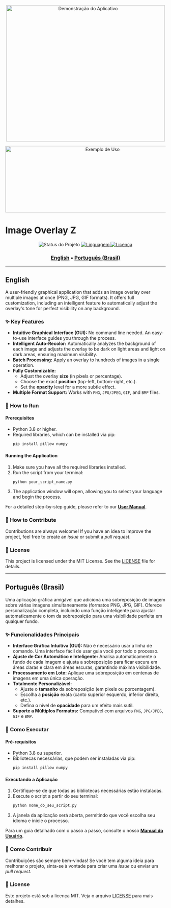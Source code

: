 <p align="center">
  <img width="498" height="427" src="https://github.com/user-attachments/assets/285bbdb3-84d5-47f6-b2ba-17c94abadda1" alt="Demonstração do Aplicativo">
</p>
<p align="center">
  <img width="595" height="208" src="https://github.com/user-attachments/assets/bd0e5540-2cbb-4f34-8007-ae34d9f8b4ae" alt="Exemplo de Uso">
</p>

# Image Overlay Z

<p align="center">
  <img src="https://img.shields.io/badge/status-active-brightgreen" alt="Status do Projeto">
  <a href="https://www.python.org/">
    <img src="https://img.shields.io/badge/Python-3.x-blue" alt="Linguagem">
  </a>
  <a href="LICENSE">
    <img src="https://img.shields.io/badge/License-MIT-yellow" alt="Licença">
  </a>
</p>

<h3 align="center">
  <a href="#english">English</a> • <a href="#português-brasil">Português (Brasil)</a>
</h3>

---

## English

A user-friendly graphical application that adds an image overlay over multiple images at once (PNG, JPG, GIF formats). It offers full customization, including an intelligent feature to automatically adjust the overlay's tone for perfect visibility on any background.

### ✨ Key Features

-   **Intuitive Graphical Interface (GUI):** No command line needed. An easy-to-use interface guides you through the process.
-   **Intelligent Auto-Recolor:** Automatically analyzes the background of each image and adjusts the overlay to be dark on light areas and light on dark areas, ensuring maximum visibility.
-   **Batch Processing:** Apply an overlay to hundreds of images in a single operation.
-   **Fully Customizable:**
    -   Adjust the overlay **size** (in pixels or percentage).
    -   Choose the exact **position** (top-left, bottom-right, etc.).
    -   Set the **opacity** level for a more subtle effect.
-   **Multiple Format Support:** Works with `PNG`, `JPG/JPEG`, `GIF`, and `BMP` files.

### 🚀 How to Run

#### Prerequisites

-   Python 3.8 or higher.
-   Required libraries, which can be installed via pip:
    ```bash
    pip install pillow numpy
    ```

#### Running the Application

1.  Make sure you have all the required libraries installed.
2.  Run the script from your terminal:
    ```bash
    python your_script_name.py
    ```
3.  The application window will open, allowing you to select your language and begin the process.

For a detailed step-by-step guide, please refer to our **[User Manual](User_Manual.md)**.

### 🤝 How to Contribute

Contributions are always welcome! If you have an idea to improve the project, feel free to create an *issue* or submit a *pull request*.

### 📄 License

This project is licensed under the MIT License. See the [LICENSE](LICENSE) file for details.

---

## Português (Brasil)

Uma aplicação gráfica amigável que adiciona uma sobreposição de imagem sobre várias imagens simultaneamente (formatos PNG, JPG, GIF). Oferece personalização completa, incluindo uma função inteligente para ajustar automaticamente o tom da sobreposição para uma visibilidade perfeita em qualquer fundo.

### ✨ Funcionalidades Principais

-   **Interface Gráfica Intuitiva (GUI):** Não é necessário usar a linha de comando. Uma interface fácil de usar guia você por todo o processo.
-   **Ajuste de Cor Automático e Inteligente:** Analisa automaticamente o fundo de cada imagem e ajusta a sobreposição para ficar escura em áreas claras e clara em áreas escuras, garantindo máxima visibilidade.
-   **Processamento em Lote:** Aplique uma sobreposição em centenas de imagens em uma única operação.
-   **Totalmente Personalizável:**
    -   Ajuste o **tamanho** da sobreposição (em pixels ou porcentagem).
    -   Escolha a **posição** exata (canto superior esquerdo, inferior direito, etc.).
    -   Defina o nível de **opacidade** para um efeito mais sutil.
-   **Suporte a Múltiplos Formatos:** Compatível com arquivos `PNG`, `JPG/JPEG`, `GIF` e `BMP`.

### 🚀 Como Executar

#### Pré-requisitos

-   Python 3.8 ou superior.
-   Bibliotecas necessárias, que podem ser instaladas via pip:
    ```bash
    pip install pillow numpy
    ```

#### Executando a Aplicação

1.  Certifique-se de que todas as bibliotecas necessárias estão instaladas.
2.  Execute o script a partir do seu terminal:
    ```bash
    python nome_do_seu_script.py
    ```
3.  A janela da aplicação será aberta, permitindo que você escolha seu idioma e inicie o processo.

Para um guia detalhado com o passo a passo, consulte o nosso **[Manual do Usuário](User_Manual.md)**.

### 🤝 Como Contribuir

Contribuições são sempre bem-vindas! Se você tem alguma ideia para melhorar o projeto, sinta-se à vontade para criar uma *issue* ou enviar um *pull request*.

### 📄 License

Este projeto está sob a licença MIT. Veja o arquivo [LICENSE](LICENSE) para mais detalhes.
